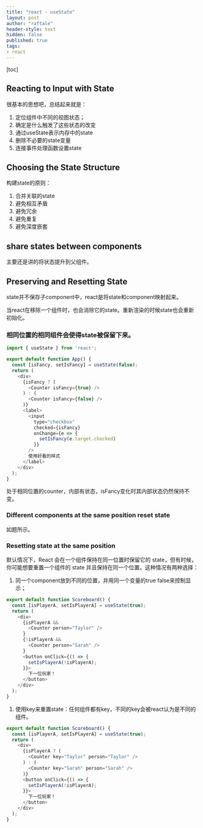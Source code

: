 ```yaml
---
title: "react - useState"
layout: post
author: "raftale"
header-style: text
hidden: false
published: true
tags:
- react
---
```


[toc]

## Reacting to Input with State

很基本的思想吧，总结起来就是：

1. 定位组件中不同的视图状态；
2. 确定是什么触发了这些状态的改变
3. 通过useState表示内存中的state
4. 删除不必要的state变量
5. 连接事件处理函数设置state

## Choosing the State Structure

构建state的原则：

1. 合并关联的state
2. 避免相互矛盾
3. 避免冗余
4. 避免重复
5. 避免深度嵌套

## share states between components

主要还是讲的将状态提升到父组件。

## Preserving and Resetting State

state并不保存子component中，react是将state和component映射起来。

当react在移除一个组件时，也会消除它的state。重新渲染的时候state也会重新初始化。



### 相同位置的相同组件会使得state被保留下来。

```javascript
import { useState } from 'react';

export default function App() {
  const [isFancy, setIsFancy] = useState(false);
  return (
    <div>
      {isFancy ? (
        <Counter isFancy={true} /> 
      ) : (
        <Counter isFancy={false} /> 
      )}
      <label>
        <input
          type="checkbox"
          checked={isFancy}
          onChange={e => {
            setIsFancy(e.target.checked)
          }}
        />
        使用好看的样式
      </label>
    </div>
  );
}
```

处于相同位置的counter，内部有状态，isFancy变化时其内部状态仍然保持不变。



### Different components at the same position reset state

如题所示。

### Resetting state at the same position

默认情况下，React 会在一个组件保持在同一位置时保留它的 state，但有时候，你可能想要重置一个组件的 state 并且保持在同一个位置。这种情况有两种选择：

1. 同一个component放到不同的位置，并用同一个变量的true false来控制显示；

```javascript
export default function Scoreboard() {
  const [isPlayerA, setIsPlayerA] = useState(true);
  return (
    <div>
      {isPlayerA &&
        <Counter person="Taylor" />
      }
      {!isPlayerA &&
        <Counter person="Sarah" />
      }
      <button onClick={() => {
        setIsPlayerA(!isPlayerA);
      }}>
        下一位玩家！
      </button>
    </div>
  );
}
```

1. 使用key来重置state：任何组件都有key，不同的key会被react认为是不同的组件。

```javascript
export default function Scoreboard() {
  const [isPlayerA, setIsPlayerA] = useState(true);
  return (
    <div>
      {isPlayerA ? (
        <Counter key="Taylor" person="Taylor" />
      ) : (
        <Counter key="Sarah" person="Sarah" />
      )}
      <button onClick={() => {
        setIsPlayerA(!isPlayerA);
      }}>
        下一位玩家！
      </button>
    </div>
  );
}
```


